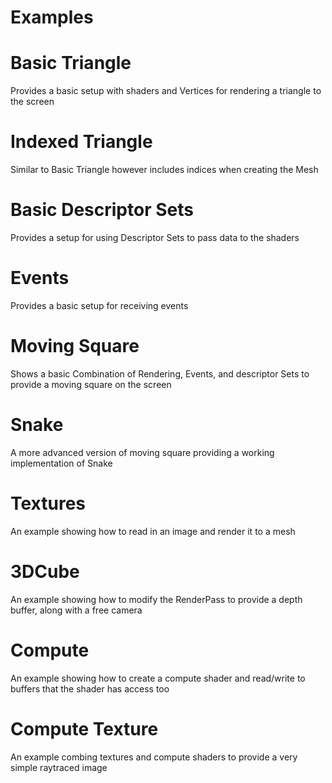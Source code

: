 # Examples

# Basic Triangle
Provides a basic setup with shaders and Vertices
for rendering a triangle to the screen

# Indexed Triangle
Similar to Basic Triangle however includes indices when
creating the Mesh

# Basic Descriptor Sets
Provides a setup for using Descriptor Sets to pass data
to the shaders

# Events
Provides a basic setup for receiving events

# Moving Square
Shows a basic Combination of Rendering, Events, and descriptor Sets
to provide a moving square on the screen

# Snake
A more advanced version of moving square providing a working
implementation of Snake

# Textures
An example showing how to read in an image and render it to
a mesh

# 3DCube
An example showing how to modify the RenderPass to provide a
depth buffer, along with a free camera

# Compute
An example showing how to create a compute shader and read/write
to buffers that the shader has access too

# Compute Texture
An example combing textures and compute shaders to provide a very
simple raytraced image
